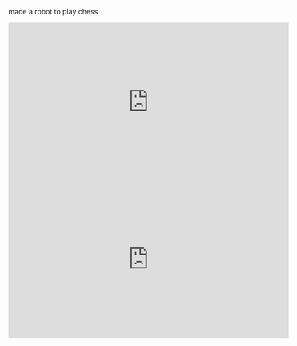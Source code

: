 made a robot to play chess
<iframe width="560" height="315" src="https://www.youtube.com/embed/QQOOYKoBOEE?si=cVf2i0d7tNm9L1SG" title="YouTube video player" frameborder="0" allow="accelerometer; autoplay; clipboard-write; encrypted-media; gyroscope; picture-in-picture; web-share" referrerpolicy="strict-origin-when-cross-origin" allowfullscreen></iframe>

<iframe width="560" height="315" src="https://www.youtube.com/embed/04rcJ65pL-k?si=r7KoR6BA-W-w6XdN" title="YouTube video player" frameborder="0" allow="accelerometer; autoplay; clipboard-write; encrypted-media; gyroscope; picture-in-picture; web-share" referrerpolicy="strict-origin-when-cross-origin" allowfullscreen></iframe>

